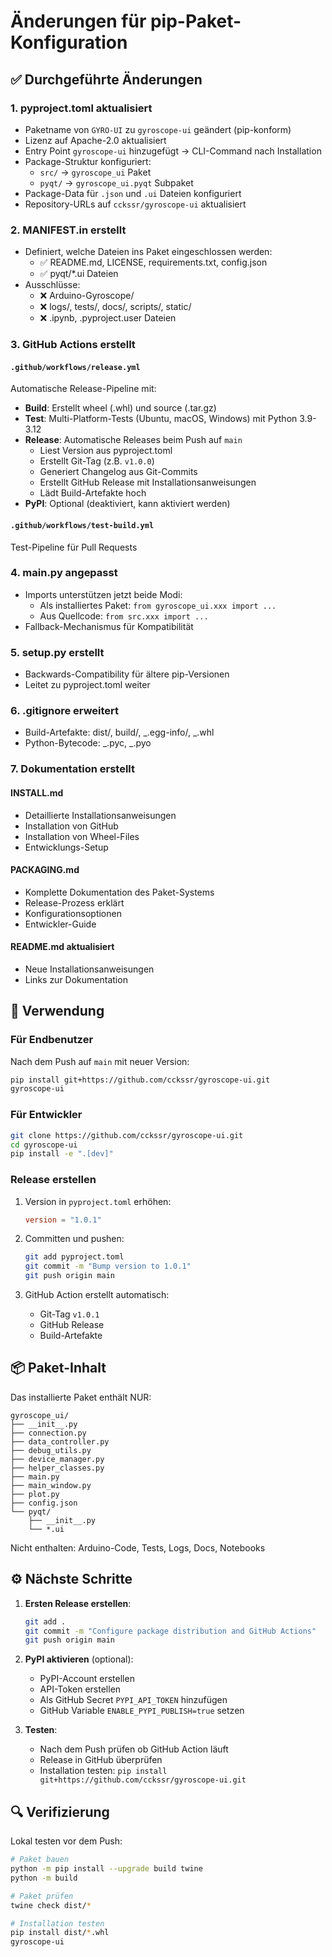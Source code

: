 # Änderungen für pip-Paket-Konfiguration

## ✅ Durchgeführte Änderungen

### 1. **pyproject.toml** aktualisiert

- Paketname von `GYRO-UI` zu `gyroscope-ui` geändert (pip-konform)
- Lizenz auf Apache-2.0 aktualisiert
- Entry Point `gyroscope-ui` hinzugefügt → CLI-Command nach Installation
- Package-Struktur konfiguriert:
  - `src/` → `gyroscope_ui` Paket
  - `pyqt/` → `gyroscope_ui.pyqt` Subpaket
- Package-Data für `.json` und `.ui` Dateien konfiguriert
- Repository-URLs auf `cckssr/gyroscope-ui` aktualisiert

### 2. **MANIFEST.in** erstellt

- Definiert, welche Dateien ins Paket eingeschlossen werden:
  - ✅ README.md, LICENSE, requirements.txt, config.json
  - ✅ pyqt/\*.ui Dateien
- Ausschlüsse:
  - ❌ Arduino-Gyroscope/
  - ❌ logs/, tests/, docs/, scripts/, static/
  - ❌ .ipynb, .pyproject.user Dateien

### 3. **GitHub Actions** erstellt

#### `.github/workflows/release.yml`

Automatische Release-Pipeline mit:

- **Build**: Erstellt wheel (.whl) und source (.tar.gz)
- **Test**: Multi-Platform-Tests (Ubuntu, macOS, Windows) mit Python 3.9-3.12
- **Release**: Automatische Releases beim Push auf `main`
  - Liest Version aus pyproject.toml
  - Erstellt Git-Tag (z.B. `v1.0.0`)
  - Generiert Changelog aus Git-Commits
  - Erstellt GitHub Release mit Installationsanweisungen
  - Lädt Build-Artefakte hoch
- **PyPI**: Optional (deaktiviert, kann aktiviert werden)

#### `.github/workflows/test-build.yml`

Test-Pipeline für Pull Requests

### 4. **main.py** angepasst

- Imports unterstützen jetzt beide Modi:
  - Als installiertes Paket: `from gyroscope_ui.xxx import ...`
  - Aus Quellcode: `from src.xxx import ...`
- Fallback-Mechanismus für Kompatibilität

### 5. **setup.py** erstellt

- Backwards-Compatibility für ältere pip-Versionen
- Leitet zu pyproject.toml weiter

### 6. **.gitignore** erweitert

- Build-Artefakte: dist/, build/, _.egg-info/, _.whl
- Python-Bytecode: _.pyc, _.pyo

### 7. **Dokumentation** erstellt

#### INSTALL.md

- Detaillierte Installationsanweisungen
- Installation von GitHub
- Installation von Wheel-Files
- Entwicklungs-Setup

#### PACKAGING.md

- Komplette Dokumentation des Paket-Systems
- Release-Prozess erklärt
- Konfigurationsoptionen
- Entwickler-Guide

#### README.md aktualisiert

- Neue Installationsanweisungen
- Links zur Dokumentation

## 🚀 Verwendung

### Für Endbenutzer

Nach dem Push auf `main` mit neuer Version:

```bash
pip install git+https://github.com/cckssr/gyroscope-ui.git
gyroscope-ui
```

### Für Entwickler

```bash
git clone https://github.com/cckssr/gyroscope-ui.git
cd gyroscope-ui
pip install -e ".[dev]"
```

### Release erstellen

1. Version in `pyproject.toml` erhöhen:

   ```toml
   version = "1.0.1"
   ```

2. Committen und pushen:

   ```bash
   git add pyproject.toml
   git commit -m "Bump version to 1.0.1"
   git push origin main
   ```

3. GitHub Action erstellt automatisch:
   - Git-Tag `v1.0.1`
   - GitHub Release
   - Build-Artefakte

## 📦 Paket-Inhalt

Das installierte Paket enthält NUR:

```
gyroscope_ui/
├── __init__.py
├── connection.py
├── data_controller.py
├── debug_utils.py
├── device_manager.py
├── helper_classes.py
├── main.py
├── main_window.py
├── plot.py
├── config.json
└── pyqt/
    ├── __init__.py
    └── *.ui
```

Nicht enthalten: Arduino-Code, Tests, Logs, Docs, Notebooks

## ⚙️ Nächste Schritte

1. **Ersten Release erstellen**:

   ```bash
   git add .
   git commit -m "Configure package distribution and GitHub Actions"
   git push origin main
   ```

2. **PyPI aktivieren** (optional):

   - PyPI-Account erstellen
   - API-Token erstellen
   - Als GitHub Secret `PYPI_API_TOKEN` hinzufügen
   - GitHub Variable `ENABLE_PYPI_PUBLISH=true` setzen

3. **Testen**:
   - Nach dem Push prüfen ob GitHub Action läuft
   - Release in GitHub überprüfen
   - Installation testen: `pip install git+https://github.com/cckssr/gyroscope-ui.git`

## 🔍 Verifizierung

Lokal testen vor dem Push:

```bash
# Paket bauen
python -m pip install --upgrade build twine
python -m build

# Paket prüfen
twine check dist/*

# Installation testen
pip install dist/*.whl
gyroscope-ui
```
